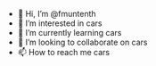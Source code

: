 - 👋 Hi, I’m @fmuntenth
- 👀 I’m interested in cars
- 🌱 I’m currently learning cars
- 💞️ I’m looking to collaborate on cars
- 📫 How to reach me cars

<!---
fmuntenth/fmuntenth is a ✨ special ✨ repository because its `README.md` (this file) appears on your GitHub profile.
You can click the Preview link to take a look at your changes.
--->
